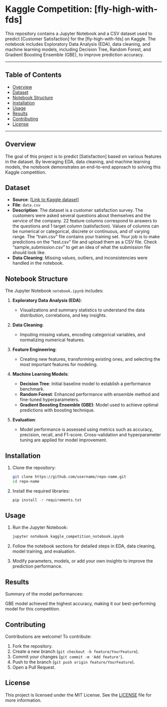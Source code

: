 # Kaggle Competition: [fly-high-with-fds]

This repository contains a Jupyter Notebook and a CSV dataset used to predict [Customer Satisfaction] for the [fly-high-with-fds] on Kaggle. The notebook includes Exploratory Data Analysis (EDA), data cleaning, and machine learning models, including Decision Tree, Random Forest, and Gradient Boosting Ensemble (GBE), to improve prediction accuracy.

---

## Table of Contents

- [Overview](#overview)
- [Dataset](#dataset)
- [Notebook Structure](#notebook-structure)
- [Installation](#installation)
- [Usage](#usage)
- [Results](#results)
- [Contributing](#contributing)
- [License](#license)

---

## Overview

The goal of this project is to predict [Satisfaction] based on various features in the dataset. By leveraging EDA, data cleaning, and machine learning models, the notebook demonstrates an end-to-end approach to solving this Kaggle competition.

## Dataset

- **Source**: [[Link to Kaggle dataset](https://www.kaggle.com/competitions/fly-high-with-fds/data)]
- **File**: `data.csv`
- **Description**: The dataset is a customer satisfaction survey. The customers were asked several questions about themselves and the service of the company. 22 feature columns correspond to answers to the questions and 1 target column (satisfaction). Values of columns can be numerical or categorical, discrete or continuous, and of varying range. The “train.csv” file contains your training set. Your job is to make predictions on the “test.csv” file and upload them as a CSV file. Check “sample_submission.csv” to get an idea of what the submission file should look like.
- **Data Cleaning**: Missing values, outliers, and inconsistencies were handled in the notebook.

## Notebook Structure

The Jupyter Notebook `notebook.ipynb` includes:

1. **Exploratory Data Analysis (EDA)**:
   - Visualizations and summary statistics to understand the data distribution, correlations, and key insights.

2. **Data Cleaning**:
   - Imputing missing values, encoding categorical variables, and normalizing numerical features.

3. **Feature Engineering**:
   - Creating new features, transforming existing ones, and selecting the most important features for modeling.

4. **Machine Learning Models**:
   - **Decision Tree**: Initial baseline model to establish a performance benchmark.
   - **Random Forest**: Enhanced performance with ensemble method and fine-tuned hyperparameters.
   - **Gradient Boosting Ensemble (GBE)**: Model used to achieve optimal predictions with boosting technique.

5. **Evaluation**:
   - Model performance is assessed using metrics such as accuracy, precision, recall, and F1-score. Cross-validation and hyperparameter tuning are applied for model improvement.

## Installation

1. Clone the repository:

   ```bash
   git clone https://github.com/username/repo-name.git
   cd repo-name
   ```

2. Install the required libraries:

   ```bash
   pip install -r requirements.txt
   ```

## Usage

1. Run the Jupyter Notebook:

   ```bash
   jupyter notebook kaggle_competition_notebook.ipynb
   ```

2. Follow the notebook sections for detailed steps in EDA, data cleaning, model training, and evaluation.

3. Modify parameters, models, or add your own insights to improve the prediction performance.

## Results

Summary of the model performances:

GBE model achieved the highest accuracy, making it our best-performing model for this competition.

## Contributing

Contributions are welcome! To contribute:

1. Fork the repository.
2. Create a new branch (`git checkout -b feature/YourFeature`).
3. Commit your changes (`git commit -m 'Add feature'`).
4. Push to the branch (`git push origin feature/YourFeature`).
5. Open a Pull Request.

## License

This project is licensed under the MIT License. See the [LICENSE](LICENSE) file for more information.
